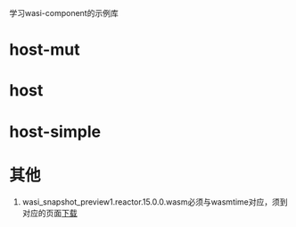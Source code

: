 
学习wasi-component的示例库

# host-mut

# host

# host-simple


# 其他

1. wasi_snapshot_preview1.reactor.15.0.0.wasm必须与wasmtime对应，须到对应的页面[下载](https://github.com/bytecodealliance/wasmtime/releases/tag/v15.0.0)


